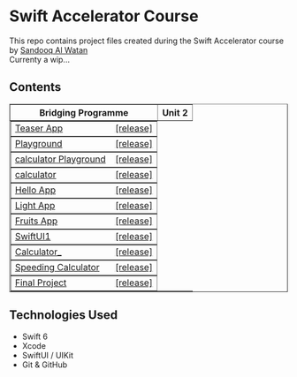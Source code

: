 # Swift Accelerator Course


This repo contains project files created during the Swift Accelerator course by [Sandooq Al Watan](https://sandooqalwatan.ae/)  
Currenty a wip...

## Contents

<table border="1" cellpadding="8" cellspacing="0">
    <tr>
        <th>Bridging Programme</th>
        <th>Unit 2</th>
    </tr>
    <tr>
        <td style="display: flex; justify-content: space-between; align-items: center;">
            <a href="./Teaser%20App/" rel="noopener noreferrer" target="_blank">Teaser App</a>
            <a style="margin-left: auto;" href="https://github.com/starstalker9160/Swift-Accelerator/releases/tag/B.3">[release]</a>
        </td>
    </tr>
    <tr>
        <td style="display: flex; justify-content: space-between; align-items: center;">
            <a href="./rEee%20-%20Playground.playground/"  rel="noopener noreferrer" target="_blank">Playground</a>
            <a style="margin-left: auto;" href="https://github.com/starstalker9160/Swift-Accelerator/releases/tag/B.2">[release]</a>
        </td>
    </tr>
    <tr>
        <td style="display: flex; justify-content: space-between; align-items: center;">
            <a href="./calculator%20-%20Playground.playground/" rel="noopener noreferrer" target="_blank">calculator Playground</a>&nbsp;&nbsp;&nbsp;&nbsp;
            <a style="margin-left: auto;" href="https://github.com/starstalker9160/Swift-Accelerator/releases/tag/B.4(a)">[release]</a>
        </td>
    </tr>
    <tr>
        <td style="display: flex; justify-content: space-between; align-items: center;">
            <a href="./calculator" rel="noopener noreferrer" target="_blank">calculator</a>
            <a style="margin-left: auto;" href="https://github.com/starstalker9160/Swift-Accelerator/releases/tag/B.4(b)">[release]</a>
        </td>
    </tr>
    <tr>
        <td style="display: flex; justify-content: space-between; align-items: center;">
            <a href="./Hello%20App" rel="noopener noreferrer" target="_blank">Hello App</a>
            <a style="margin-left: auto;" href="https://github.com/starstalker9160/Swift-Accelerator/releases/tag/B.6(a)">[release]</a>
        </td>
    </tr>
    <tr>
        <td style="display: flex; justify-content: space-between; align-items: center;">
            <a href="./Light%20App" rel="noopener noreferrer" target="_blank">Light App</a>
            <a style="margin-left: auto;" href="https://github.com/starstalker9160/Swift-Accelerator/releases/tag/B.6(b)">[release]</a>
        </td>
    </tr>
    <tr>
        <td style="display: flex; justify-content: space-between; align-items: center;">
            <a href="./Fruits" rel="noopener noreferrer" target="_blank">Fruits App</a>
            <a style="margin-left: auto;" href="https://github.com/starstalker9160/Swift-Accelerator/releases/tag/B.7">[release]</a>
        </td>
    </tr>
        <tr>
        <td style="display: flex; justify-content: space-between; align-items: center;">
            <a href="./SwiftUI1" rel="noopener noreferrer" target="_blank">SwiftUI1</a>
            <a style="margin-left: auto;" href="https://github.com/starstalker9160/Swift-Accelerator/releases/tag/B.8">[release]</a>
        </td>
    </tr>
        </tr>
        <tr>
        <td style="display: flex; justify-content: space-between; align-items: center;">
            <a href="./Calculator_" rel="noopener noreferrer" target="_blank">Calculator_</a>
            <a style="margin-left: auto;" href="https://github.com/starstalker9160/Swift-Accelerator/releases/tag/B.9">[release]</a>
        </td>
    </tr>
    </tr>
        <tr>
        <td style="display: flex; justify-content: space-between; align-items: center;">
            <a href="./Speeding%20Calculator" rel="noopener noreferrer" target="_blank">Speeding Calculator</a>
            <a style="margin-left: auto;" href="https://github.com/starstalker9160/Swift-Accelerator/releases/tag/B.10">[release]</a>
        </td>
    </tr>
    </tr>
        <tr>
        <td style="display: flex; justify-content: space-between; align-items: center;">
            <a href="./Final%20Project" rel="noopener noreferrer" target="_blank">Final Project</a>
            <a style="margin-left: auto;" href="https://github.com/starstalker9160/Swift-Accelerator/releases/tag/B.11">[release]</a>
        </td>
    </tr>
</table>


## Technologies Used

- Swift 6
- Xcode
- SwiftUI / UIKit
- Git & GitHub

